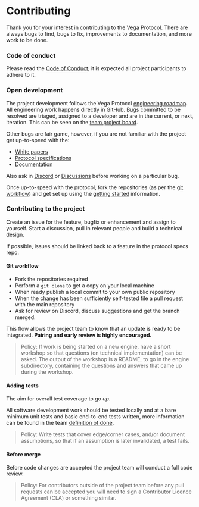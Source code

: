 # Contributing

Thank you for your interest in contributing to the Vega Protocol. There are always bugs to find, bugs to fix, improvements to documentation, and more work to be done.

### Code of conduct

Please read the [Code of Conduct](./CODE_OF_CONDUCT.md); it is expected all project participants to adhere to it.

### Open development

The project development follows the Vega Protocol [engineering roadmap](https://github.com/vegaprotocol/roadmap). All engineering work happens directly in GitHub. Bugs committed to be resolved are triaged, assigned to a developer and are in the current, or next, iteration. This can be seen on the [team project board](https://github.com/orgs/vegaprotocol/projects/106/views/4). 

Other bugs are fair game, however, if you are not familiar with the project get up-to-speed with the: 

- [White papers](https://vega.xyz/papers/)
- [Protocol specifications](https://github.com/vegaprotocol/specs)
- [Documentation](https://docs.vega.xyz/)

Also ask in [Discord](https://discord.com/invite/3hQyGgZ) or [Discussions](https://github.com/vegaprotocol/feedback) before working on a particular bug.

Once up-to-speed with the protocol, fork the repositories (as per the [git workflow](./CONTRIBUTING.md#git-workflow)) and get set up using the [getting started](./GETTING_STARTED.md) information.

### Contributing to the project

Create an issue for the feature, bugfix or enhancement and assign to yourself. Start a discussion, pull in relevant people and build a technical design.

If possible, issues should be linked back to a feature in the protocol specs repo.

#### Git workflow

- Fork the repositories required
- Perform a `git clone` to get a copy on your local machine
- When ready publish a local commit to your own public repository
- When the change has been sufficiently self-tested file a pull request with the main repository
- Ask for review on Discord, discuss suggestions and get the branch merged.

This flow allows the project team to know that an update is ready to be integrated. **Pairing and early review is highly encouraged.**

> Policy: If work is being started on a new engine, have a short workshop so that questions (on technical implementation) can be asked. The output of the workshop is a README, to go in the engine subdirectory, containing the questions and answers that came up during the workshop.

#### Adding tests

The aim for overall test coverage to go *up*. 

All software development work should be tested locally and at a bare minimum unit tests and basic end-to-end tests written, more information can be found in the team [definition of done](./DEFINITION_OF_DONE.md).

> Policy: Write tests that cover edge/corner cases, and/or document assumptions, so that if an assumption is later invalidated, a test fails.

#### Before merge

Before code changes are accepted the project team will conduct a full code review.

> Policy: For contributors outside of the project team before any pull requests can be accepted you will need to sign a Contributor Licence Agreement (CLA) or something similar.